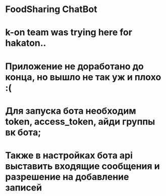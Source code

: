 # FoodSharing ChatBot
# k-on team was trying here for hakaton..
# Приложение не доработано до конца, но вышло не так уж и плохо :(
# Для запуска бота необходим token, access_token, айди группы вк бота;
# Также в настройках бота api выставить входящие сообщения и разрешение на добавление записей
